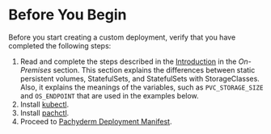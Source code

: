 # Before You Begin

Before you start creating a custom deployment, verify that you have
completed the following steps:

1. Read and complete the steps described in the [Introduction](../../on_premises/#introduction)
in the *On-Premises* section. This section explains the differences between
static persistent volumes, StatefulSets, and StatefulSets with StorageClasses.
Also, it explains the meanings of the variables, such as  `PVC_STORAGE_SIZE`
and `OS_ENDPOINT` that are used in the examples below.
1. Install [kubectl](https://kubernetes.io/docs/user-guide/prereqs/).
1. Install [pachctl](../../../getting_started/local_installation/#install-pachctl).
1. Proceed to [Pachyderm Deployment Manifest](../deploy_custom_pachyderm_deployment_manifest.md).
